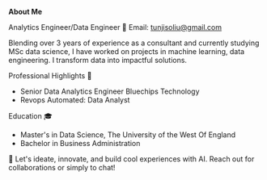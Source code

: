 **About Me**

Analytics Engineer/Data Engineer
📧 Email: tunjisoliu@gmail.com

Blending over 3 years of experience as a consultant and currently studying MSc data science, I have worked on projects in machine learning, data engineering. I transform data  into impactful solutions.

Professional Highlights 🌟

- Senior Data Analytics Engineer Bluechips Technology
- Revops Automated: Data Analyst

Education 🎓
- Master's in Data Science, The University of the West Of England
- Bachelor in Business Administration
  
🔗 Let's ideate, innovate, and build cool experiences with AI. Reach out for collaborations or simply to chat!

<!---
tjgusshy/tjgusshy is a ✨ special ✨ repository because its `README.md` (this file) appears on your GitHub profile.
You can click the Preview link to take a look at your changes.
--->
